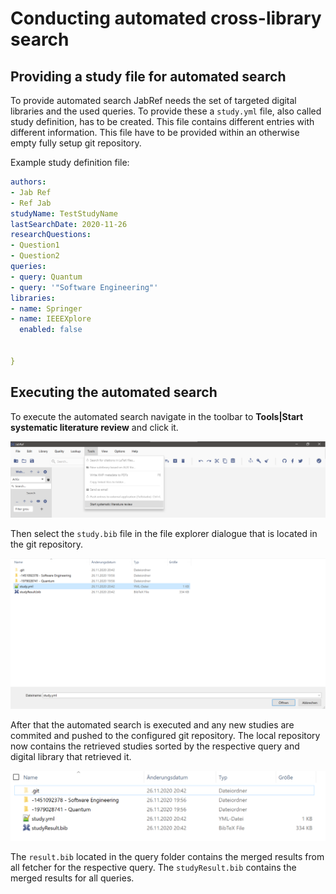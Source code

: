 # Conducting automated cross-library search

## Providing a study file for automated search

To provide automated search JabRef needs the set of targeted digital libraries and the used queries.
To provide these a `study.yml` file, also called study definition, has to be created.
This file contains different entries with different information.
This file have to be provided within an otherwise empty fully setup git repository.

Example study definition file:

```yaml
authors:
- Jab Ref
- Ref Jab
studyName: TestStudyName
lastSearchDate: 2020-11-26
researchQuestions:
- Question1
- Question2
queries:
- query: Quantum
- query: '"Software Engineering"'
libraries:
- name: Springer
- name: IEEEXplore
  enabled: false


}
```

## Executing the automated search

To execute the automated search navigate in the toolbar to **Tools\|Start systematic literature review** and click it.

![Start an automated search](../../.gitbook/assets/start-SLR.png)

Then select the `study.bib` file in the file explorer dialogue that is located in the git repository.

![Select the study definition file](../../.gitbook/assets/select-study-definition.png)

After that the automated search is executed and any new studies are commited and pushed to the configured git repository.
The local repository now contains the retrieved studies sorted by the respective query and digital library that retrieved it.

![Repository structure](../../.gitbook/assets/repository-structure.png)

The `result.bib` located in the query folder contains the merged results from all fetcher for the respective query.
The `studyResult.bib` contains the merged results for all queries.
